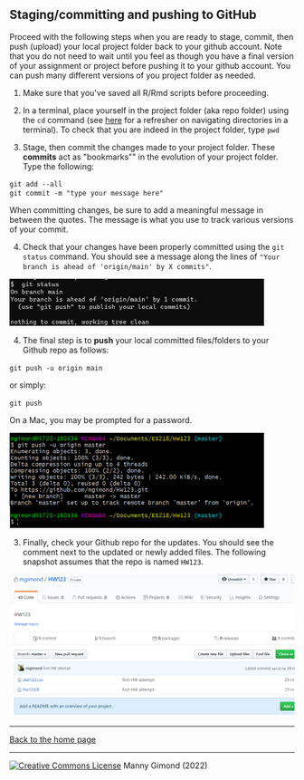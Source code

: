 ## Staging/committing and pushing to GitHub

Proceed with the following steps when you are ready to stage, commit, then push (upload) your local project folder back to your github account. Note that you do not need to wait until you feel as though you have a final version of your assignment or project before pushing it to your github account. You can push many different versions of you project folder as needed.

1. Make sure that you've saved all R/Rmd scripts before proceeding.  

2. In a terminal, place yourself in the project folder (aka repo folder) using the `cd` command (see [here](Cloning_a_Github_repo) for a refresher on navigating directories in a terminal). To check that you are indeed in the project folder, type `pwd`

3. Stage, then commit the changes made to your project folder. These **commits** act as "bookmarks"" in the evolution of your project folder.  Type the following:

```
git add --all
git commit -m "type your message here"
```

When committing changes, be sure to add a meaningful message in between the quotes. The message is what you use to track various versions of your commit. 

4. Check that your changes have been properly committed using the `git status` command. You should see a message along the lines of `"Your branch is ahead of 'origin/main' by X commits"`.

<img src="img/status_clean.png" width=450 /> 


4. The final step is to **push** your local committed files/folders to your Github repo as follows:  

  `git push -u origin main`
  
  or simply:
  
   `git push`


On a Mac, you may be prompted for a password. 
     
<img src="img/git_push.PNG" width=450 /> 
     
3. Finally, check your Github repo for the updates. You should see the comment next to the updated or newly added files. The following snapshot assumes that the repo is named `HW123`. 
  
<img src="img/check_github.PNG" width=600 /> 
  
-----

[Back to the home page](index.html)

<div class="footer">
<hr/>
<a rel="license" href="https://creativecommons.org/licenses/by-nc/4.0/"><img alt="Creative Commons License" style="border-width:0" src="https://i.creativecommons.org/l/by-nc/4.0/80x15.png" /></a>  Manny Gimond (2022)
</br>
